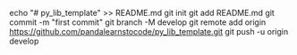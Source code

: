 echo "# py_lib_template" >> README.md
git init
git add README.md
git commit -m "first commit"
git branch -M develop
git remote add origin https://github.com/pandalearnstocode/py_lib_template.git
git push -u origin develop